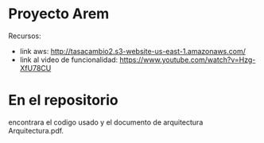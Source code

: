 # Proyecto Arem
Recursos:
- link aws: http://tasacambio2.s3-website-us-east-1.amazonaws.com/
- link al video de funcionalidad: https://www.youtube.com/watch?v=Hzg-XfU78CU
# En el repositorio
encontrara el codigo usado y el documento de arquitectura Arquitectura.pdf.

